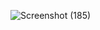 ![Screenshot (185)](https://github.com/user-attachments/assets/2b690993-d090-4673-a6b0-3448015005d2)
